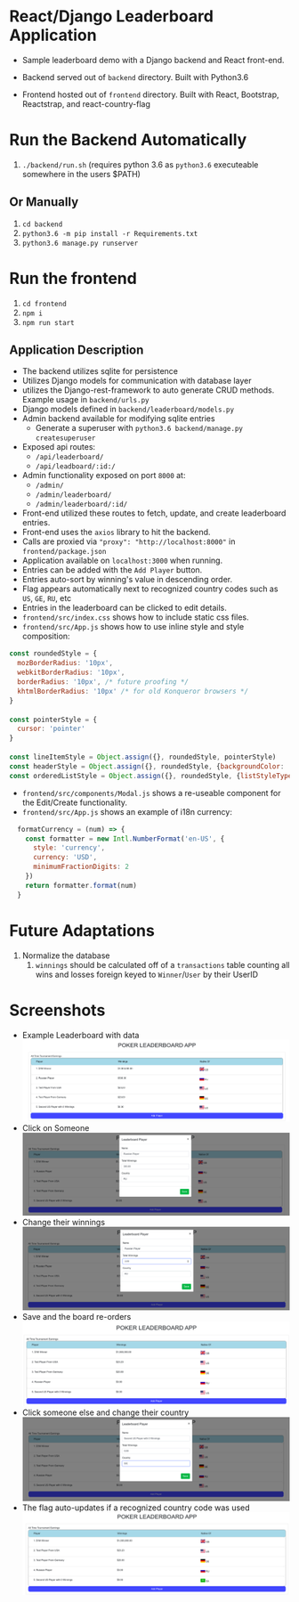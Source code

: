 # React/Django Leaderboard Application

- Sample leaderboard demo with a Django backend and React front-end.

- Backend served out of `backend` directory. Built with Python3.6

- Frontend hosted out of `frontend` directory. Built with React, Bootstrap, Reactstrap, and react-country-flag

# Run the Backend Automatically
1. `./backend/run.sh` (requires python 3.6 as `python3.6` executeable somewhere in the users $PATH)

## Or Manually
1. `cd backend`
2. `python3.6 -m pip install -r Requirements.txt`
3. `python3.6 manage.py runserver`


# Run the frontend
1. `cd frontend`
2. `npm i`
3. `npm run start`

## Application Description
- The backend utilizes sqlite for persistence
- Utilizes Django models for communication with database layer
- utilizes the Django-rest-framework to auto generate CRUD methods. Example usage in `backend/urls.py`
- Django models defined in `backend/leaderboard/models.py`
- Admin backend available for modifying sqlite entries
    - Generate a superuser with `python3.6 backend/manage.py createsuperuser`
- Exposed api routes:
    - `/api/leaderboard/`
    - `/api/leadboard/:id:/`
- Admin functionality exposed on port `8000` at:
    - `/admin/`
    - `/admin/leaderboard/`
    - `/admin/leaderboard/:id/`
- Front-end utilized these routes to fetch, update, and create leaderboard entries.
- Front-end uses the `axios` library to hit the backend.
- Calls are proxied via `"proxy": "http://localhost:8000"` in `frontend/package.json`
- Application available on `localhost:3000` when running.
- Entries can be added with the `Add Player` button.
- Entries auto-sort by winning's value in descending order.
- Flag appears automatically next to recognized country codes such as `US`, `GE`, `RU`, etc
- Entries in the leaderboard can be clicked to edit details.
- `frontend/src/index.css` shows how to include static css files.
- `frontend/src/App.js` shows how to use inline style and style composition:
```js
const roundedStyle = {
  mozBorderRadius: '10px',
  webkitBorderRadius: '10px',
  borderRadius: '10px', /* future proofing */
  khtmlBorderRadius: '10px' /* for old Konqueror browsers */
}

const pointerStyle = {
  cursor: 'pointer'
}

const lineItemStyle = Object.assign({}, roundedStyle, pointerStyle)
const headerStyle = Object.assign({}, roundedStyle, {backgroundColor: 'lightblue'})
const orderedListStyle = Object.assign({}, roundedStyle, {listStyleType: 'decimal'})

```

- `frontend/src/components/Modal.js` shows a re-useable component for the Edit/Create functionality.
- `frontend/src/App.js` shows an example of i18n currency:
```js
  formatCurrency = (num) => {
    const formatter = new Intl.NumberFormat('en-US', {
      style: 'currency',
      currency: 'USD',
      minimumFractionDigits: 2
    })
    return formatter.format(num)
  }
```

# Future Adaptations
1. Normalize the database
    1. `winnings` should be calculated off of a `transactions` table counting all wins and losses foreign keyed to `Winner`/`User` by their UserID

# Screenshots
- Example Leaderboard with data
![With Data](screenshots/leaderboard_with_sample_data.png)
- Click on Someone
![Open Edit Dialogue](screenshots/edit_russian_player.png)
- Change their winnings
![Modified Winnings](screenshots/russian_player_to_3_dollars.png)
- Save and the board re-orders
![Board reordered](screenshots/board_reorders.png)
- Click someone else and change their country
![Open Edit Dialogue Again](screenshots/change_us_players_country.png)
- The flag auto-updates if a recognized country code was used
![Flag updated](screenshots/flag_updates.png)



